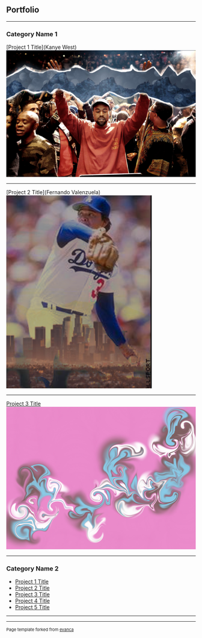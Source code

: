 ## Portfolio

---

### Category Name 1 

[Project 1 Title](Kanye West)
<img src="images/kanye-west-37.jpg?raw=true"/>

---
[Project 2 Title](Fernando Valenzuela)
<img src="images/fernando.png?raw=true"/>

---
[Project 3 Title](Liquify)
<img src="images/liquid.jpg?raw=true"/>

---

### Category Name 2

- [Project 1 Title](http://example.com/)
- [Project 2 Title](http://example.com/)
- [Project 3 Title](http://example.com/)
- [Project 4 Title](http://example.com/)
- [Project 5 Title](http://example.com/)

---




---
<p style="font-size:11px">Page template forked from <a href="https://github.com/evanca/quick-portfolio">evanca</a></p>
<!-- Remove above link if you don't want to attibute -->
